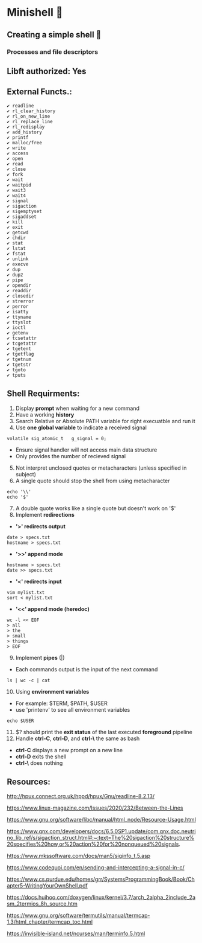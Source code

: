 # Minishell 🐚
## Creating a simple shell 🦪
### Processes and file descriptors
## Libft authorized: Yes
## External Functs.:
	✔️ readline
	✔️ rl_clear_history
	✔️ rl_on_new_line
	✔️ rl_replace_line
	✔️ rl_redisplay
	✔️ add_history
	✔️ printf
	✔️ malloc/free
	✔️ write
	✔️ access
	✔️ open
	✔️ read
	✔️ close
	✔️ fork
	✔️ wait
	✔️ waitpid
	✔️ wait3
	✔️ wait4
	✔️ signal
	✔️ sigaction
	✔️ sigemptyset
	✔️ sigaddset
	✔️ kill
	✔️ exit
	✔️ getcwd
	✔️ chdir
	✔️ stat
	✔️ lstat
	✔️ fstat
	✔️ unlink
	✔️ execve
	✔️ dup
	✔️ dup2
	✔️ pipe
	✔️ opendir
	✔️ readdir
	✔️ closedir
	✔️ strerror
	✔️ perror
	✔️ isatty
	✔️ ttyname
	✔️ ttyslot
	✔️ ioctl
	✔️ getenv
	✔️ tcsetattr
	✔️ tcgetattr
	✔️ tgetent
	✔️ tgetflag
	✔️ tgetnum
	✔️ tgetstr
	✔️ tgoto
	✔️ tputs


## Shell Requirments:

1. Display **prompt** when waiting for a new command
2. Have a working **history**
3. Search Relative or Absolute PATH variable for right execuatble and run it
4. Use **one global variable** to indicate a received signal
 ```
volatile sig_atomic_t	g_signal = 0;
 ```
* Ensure signal handler will not access main data structure
* Only provides the number of recieved signal
5. Not interpret unclosed quotes or metacharacters (unless specified in subject)
6. A single quote should stop the shell from using metacharacter
```
echo '\\'
echo '$'
```
7. A double quote works like a single quote but doesn't work on '$'
8. Implement **redirections**
* **'>' redirects output**
```
date > specs.txt 
hostname > specs.txt 
```
* **'>>' append mode**
```
hostname > specs.txt 
date >> specs.txt 
```
* **'<' redirects input** 
```
vim mylist.txt
sort < mylist.txt
```
* **'<<' append mode (heredoc)**
```
wc -l << EOF
> all
> the
> small
> things
> EOF
```
9. Implement **pipes** (|) 
* Each commands output is the input of the next command
```
ls | wc -c | cat
```
10. Using **environment variables**
* For example: $TERM, $PATH, $USER
* use 'printenv' to see all environment variables
```
echo $USER
```
11. $? should print the **exit status** of the last executed **foreground** pipeline
12. Handle **ctrl-C**, **ctrl-D**, and **ctrl-\\** the same as bash
* **ctrl-C** displays a new prompt on a new line
* **ctrl-D** exits the shell
* **ctrl-\\** does nothing

## Resources:

http://hpux.connect.org.uk/hppd/hpux/Gnu/readline-8.2.13/

https://www.linux-magazine.com/Issues/2020/232/Between-the-Lines

https://www.gnu.org/software/libc/manual/html_node/Resource-Usage.html

https://www.qnx.com/developers/docs/6.5.0SP1.update/com.qnx.doc.neutrino_lib_ref/s/sigaction_struct.html#:~:text=The%20sigaction%20structure%20specifies%20how,or%20action%20for%20nonqueued%20signals.

https://www.mkssoftware.com/docs/man5/siginfo_t.5.asp

https://www.codequoi.com/en/sending-and-intercepting-a-signal-in-c/

https://www.cs.purdue.edu/homes/grr/SystemsProgrammingBook/Book/Chapter5-WritingYourOwnShell.pdf

https://docs.huihoo.com/doxygen/linux/kernel/3.7/arch_2alpha_2include_2asm_2termios_8h_source.htm

https://www.gnu.org/software/termutils/manual/termcap-1.3/html_chapter/termcap_toc.html

https://invisible-island.net/ncurses/man/terminfo.5.html

